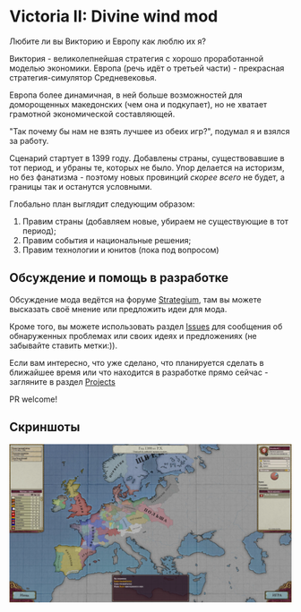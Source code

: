 # Victoria II: Divine wind mod

Любите ли вы Викторию и Европу как люблю их я?

Виктория - великолепнейшая стратегия с хорошо проработанной моделью экономики. Европа (речь идёт о третьей части) - прекрасная стратегия-симулятор Средневековья.

Европа более динамичная, в ней больше возможностей для доморощенных македонских (чем она и подкупает), но не хватает грамотной экономической составляющей.

"Так почему бы нам не взять лучшее из обеих игр?", подумал я и взялся за работу.


Сценарий стартует в 1399 году. Добавлены страны, существовавшие в тот период, и убраны те, которых не было. 
Упор делается на историзм, но без фанатизма - поэтому новых провинций *скорее всего* не будет, а границы так и останутся условными.

Глобально план выглядит следующим образом:
1. Правим страны (добавляем новые, убираем не существующие в тот период);
2. Правим события и национальные решения;
3. Правим технологии и юнитов (пока под вопросом)


## Обсуждение и помощь в разработке

Обсуждение мода ведётся на форуме [Strategium](https://www.strategium.ru/forum/topic/90829-victoria-ii-divine-wind-mod/), 
там вы можете высказать своё мнение или предложить идеи для мода.

Кроме того, вы можете использовать раздел [Issues](https://github.com/san-smith/victoria-divine-wind-mod/issues) для сообщения об обнаруженных проблемах или своих идеях и предложениях (не забывайте ставить метки:)).

Если вам интересно, что уже сделано, что планируется сделать в ближайшее время или что находится в разработке прямо сейчас - загляните в раздел [Projects](https://github.com/san-smith/victoria-divine-wind-mod/projects/1)

PR welcome!

## Скриншоты

![victoria](/divine_wind_mod/tools/img/victoria.webp)
